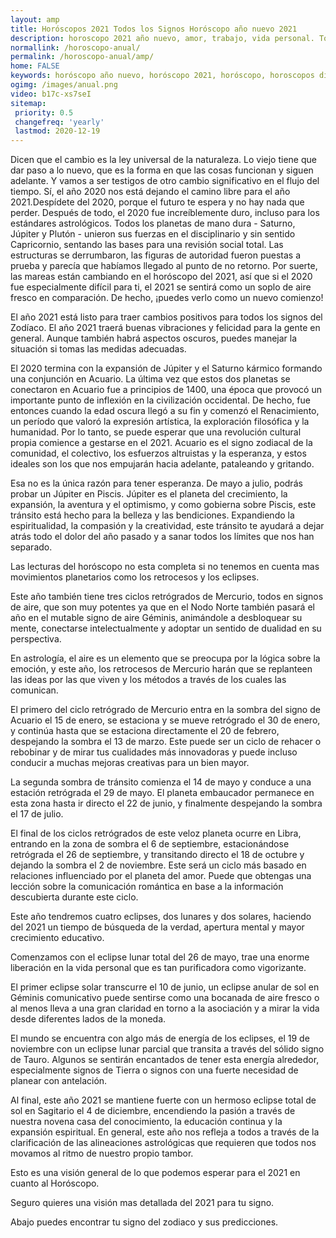 ```yaml
---
layout: amp
title: Horóscopos 2021 Todos los Signos Horóscopo año nuevo 2021 
description: horoscopo 2021 año nuevo, amor, trabajo, vida personal. Todas las predicciones para aries, cancer, libra, virgo, capricornio, leo, sagitario, escorpio, piscis, acuario, geminis, tauro, gratis. Disfruta este año nuevo.
normallink: /horoscopo-anual/
permalink: /horoscopo-anual/amp/
home: FALSE
keywords: horóscopo año nuevo, horóscopo 2021, horóscopo, horoscopos diarios gratis del dia de hoy, horóscopo diario gratis,horóscopo ano nuevo 2021, horóscopo esperanza gracia, horoscopo 2021, horoscop, horóscopos gratis, horoscopo , horoscopo 2021 gratis, aries, cancer, libra, virgo, capricornio, leo, sagitario, escorpio, piscis, acuario, geminis, tauro, Tarot, Astrologia, Zodíaco, , horoscopo gratis,tarot en femenino,videncia gratuita,horoscopos gratuitos,horóscopos, astrologia,videncia gratis
ogimg: /images/anual.png
video: b17c-xs7seI
sitemap:
 priority: 0.5
 changefreq: 'yearly'
 lastmod: 2020-12-19
---
```




Dicen que el cambio es la ley universal de la naturaleza. Lo viejo tiene que dar paso a lo nuevo, que es la forma en que las cosas funcionan y siguen adelante. Y vamos a ser testigos de otro cambio significativo en el flujo del tiempo. Sí, el año 2020 nos está dejando el camino libre para el año 2021.Despídete del 2020, porque el futuro te espera y no hay nada que perder. Después de todo, el 2020 fue increíblemente duro, incluso para los estándares astrológicos. Todos los planetas de mano dura - Saturno, Júpiter y Plutón - unieron sus fuerzas en el disciplinario y sin sentido Capricornio, sentando las bases para una revisión social total. Las estructuras se derrumbaron, las figuras de autoridad fueron puestas a prueba y parecía que habíamos llegado al punto de no retorno. Por suerte, las mareas están cambiando en el horóscopo del 2021, así que si el 2020 fue especialmente difícil para ti, el 2021 se sentirá como un soplo de aire fresco en comparación. De hecho, ¡puedes verlo como un nuevo comienzo!

El año 2021 está listo para traer cambios positivos para todos los signos del Zodíaco. El año 2021 traerá buenas vibraciones y felicidad para la gente en general. Aunque también habrá aspectos oscuros, puedes manejar la situación si tomas las medidas adecuadas.

El 2020 termina con la expansión de Júpiter y el Saturno kármico formando una conjunción en Acuario. La última vez que estos dos planetas se conectaron en Acuario fue a principios de 1400, una época que provocó un importante punto de inflexión en la civilización occidental. De hecho, fue entonces cuando la edad oscura llegó a su fin y comenzó el Renacimiento, un período que valoró la expresión artística, la exploración filosófica y la humanidad. Por lo tanto, se puede esperar que una revolución cultural propia comience a gestarse en el 2021. Acuario es el signo zodiacal de la comunidad, el colectivo, los esfuerzos altruistas y la esperanza, y estos ideales son los que nos empujarán hacia adelante, pataleando y gritando.

Esa no es la única razón para tener esperanza. De mayo a julio, podrás probar un Júpiter en Piscis. Júpiter es el planeta del crecimiento, la expansión, la aventura y el optimismo, y como gobierna sobre Piscis, este tránsito está hecho para la belleza y las bendiciones. Expandiendo la espiritualidad, la compasión y la creatividad, este tránsito te ayudará a dejar atrás todo el dolor del año pasado y a sanar todos los límites que nos han separado.

Las lecturas del horóscopo no esta completa si no tenemos en cuenta mas movimientos planetarios como los retrocesos y los eclipses.

Este año también tiene tres ciclos retrógrados de Mercurio, todos en signos de aire, que son muy potentes ya que en el Nodo Norte también pasará el año en el mutable signo de aire Géminis, animándole a desbloquear su mente, conectarse intelectualmente y adoptar un sentido de dualidad en su perspectiva.

En astrología, el aire es un elemento que se preocupa por la lógica sobre la emoción, y este año, los retrocesos de Mercurio harán que se replanteen las ideas por las que viven y los métodos a través de los cuales las comunican.

El primero del ciclo retrógrado de Mercurio entra en la sombra del signo de Acuario el 15 de enero, se estaciona y se mueve retrógrado el 30 de enero, y continúa hasta que se estaciona directamente el 20 de febrero, despejando la sombra el 13 de marzo. Este puede ser un ciclo de rehacer o rebobinar y de mirar tus cualidades más innovadoras y puede incluso conducir a muchas mejoras creativas para un bien mayor.

La segunda sombra de tránsito comienza el 14 de mayo y conduce a una estación retrógrada el 29 de mayo. El planeta embaucador permanece en esta zona hasta ir directo el 22 de junio, y finalmente despejando la sombra el 17 de julio.

El final de los ciclos retrógrados de este veloz planeta ocurre en Libra, entrando en la zona de sombra el 6 de septiembre, estacionándose retrógrada el 26 de septiembre, y transitando directo el 18 de octubre y dejando la sombra el 2 de noviembre. Este será un ciclo más basado en relaciones influenciado por el planeta del amor. Puede que obtengas una lección sobre la comunicación romántica en base a la información descubierta durante este ciclo.

Este año tendremos cuatro eclipses, dos lunares y dos solares, haciendo del 2021 un tiempo de búsqueda de la verdad, apertura mental y mayor crecimiento educativo.

Comenzamos con el eclipse lunar total del 26 de mayo, trae una enorme liberación en la vida personal que es tan purificadora como vigorizante.

El primer eclipse solar transcurre el 10 de junio, un eclipse anular de sol en Géminis comunicativo puede sentirse como una bocanada de aire fresco o al menos lleva a una gran claridad en torno a la asociación y a mirar la vida desde diferentes lados de la moneda.

El mundo se encuentra con algo más de energía de los eclipses, el 19 de noviembre con un eclipse lunar parcial que transita a través del sólido signo de Tauro. Algunos se sentirán encantados de tener esta energía alrededor, especialmente signos de Tierra o signos con una fuerte necesidad de planear con antelación.

Al final, este año 2021 se mantiene fuerte con un hermoso eclipse total de sol en Sagitario el 4 de diciembre, encendiendo la pasión a través de nuestra novena casa del conocimiento, la educación continua y la expansión espiritual. En general, este año nos refleja a todos a través de la clarificación de las alineaciones astrológicas que requieren que todos nos movamos al ritmo de nuestro propio tambor.

Esto es una visión general de lo que podemos esperar para el 2021 en cuanto al Horóscopo.

Seguro quieres una visión mas detallada del 2021 para tu signo.

Abajo puedes encontrar tu signo del zodiaco y sus predicciones.
